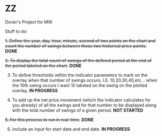 # ZZ

Doran's Project for MW

Stuff to do:

~~1. Define the year, day, hour, minute, second of two points on the chart and count the number of swings between those two historical price points.~~ __DONE__

~~2. To display the total count of swings of the defined period at the end of the period labeled on the chart.~~ __DONE__

3. To define thresholds within the indicator parameters to mark on the overlay when that number of swings occurs. I.E. 10,20,30,40,etc... when the 10th 
swing occurs I want 10 labeled on the swing on the plotted overlay. __IN PROGRESS__

4. To add up the net price movement (which the indicator calculates for you already) of all the swings and for that number to be displayed along with the total number 
of swings of a given period. __NOT STARTED__


~~5. For this process to run in real-time.~~ __DONE__

6. Include an input for start date and end date. __IN PROGRESS__
